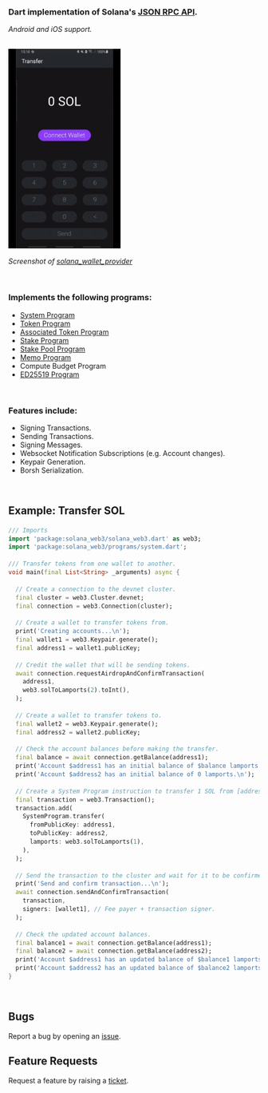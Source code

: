 <!-- 
This README describes the package. If you publish this package to pub.dev,
this README's contents appear on the landing page for your package.

For information about how to write a good package README, see the guide for
[writing package pages](https://dart.dev/guides/libraries/writing-package-pages). 

For general information about developing packages, see the Dart guide for
[creating packages](https://dart.dev/guides/libraries/create-library-packages)
and the Flutter guide for
[developing packages and plugins](https://flutter.dev/developing-packages). 
-->

### Dart implementation of Solana's [JSON RPC API](https://docs.solana.com/developing/clients/jsonrpc-api).

<em>Android and iOS support.</em>

<br>

<img src="https://github.com/merigo-labs/example-apps/blob/master/docs/images/solana_wallet_provider_authorize.gif?raw=true" alt="Authorize App" height="400">
<br>

*Screenshot of [solana_wallet_provider](https://pub.dev/packages/solana_wallet_provider)*

<br>

### Implements the following programs:

- [System Program](https://docs.solana.com/developing/runtime-facilities/programs#system-program)
- [Token Program](https://spl.solana.com/token)
- [Associated Token Program](https://spl.solana.com/associated-token-account)
- [Stake Program](https://docs.solana.com/developing/runtime-facilities/programs#stake-program)
- [Stake Pool Program](https://spl.solana.com/stake-pool)
- [Memo Program](https://spl.solana.com/memo)
- Compute Budget Program
- [ED25519 Program](https://docs.solana.com/developing/runtime-facilities/programs#ed25519-program)

<br>

### Features include:

- Signing Transactions.
- Sending Transactions.
- Signing Messages.
- Websocket Notification Subscriptions (e.g. Account changes).
- Keypair Generation.
- Borsh Serialization.

<br>

## Example: Transfer SOL

```dart
/// Imports
import 'package:solana_web3/solana_web3.dart' as web3;
import 'package:solana_web3/programs/system.dart';

/// Transfer tokens from one wallet to another.
void main(final List<String> _arguments) async {

  // Create a connection to the devnet cluster.
  final cluster = web3.Cluster.devnet;
  final connection = web3.Connection(cluster);

  // Create a wallet to transfer tokens from.
  print('Creating accounts...\n');
  final wallet1 = web3.Keypair.generate();
  final address1 = wallet1.publicKey;

  // Credit the wallet that will be sending tokens.
  await connection.requestAirdropAndConfirmTransaction(
    address1, 
    web3.solToLamports(2).toInt(),
  );

  // Create a wallet to transfer tokens to.
  final wallet2 = web3.Keypair.generate();
  final address2 = wallet2.publicKey;

  // Check the account balances before making the transfer.
  final balance = await connection.getBalance(address1);
  print('Account $address1 has an initial balance of $balance lamports.');
  print('Account $address2 has an initial balance of 0 lamports.\n');

  // Create a System Program instruction to transfer 1 SOL from [address1] to [address2].
  final transaction = web3.Transaction();
  transaction.add(
    SystemProgram.transfer(
      fromPublicKey: address1, 
      toPublicKey: address2, 
      lamports: web3.solToLamports(1),
    ),
  );

  // Send the transaction to the cluster and wait for it to be confirmed.
  print('Send and confirm transaction...\n');
  await connection.sendAndConfirmTransaction(
    transaction, 
    signers: [wallet1], // Fee payer + transaction signer.
  );

  // Check the updated account balances.
  final balance1 = await connection.getBalance(address1);
  final balance2 = await connection.getBalance(address2);
  print('Account $address1 has an updated balance of $balance1 lamports.');
  print('Account $address2 has an updated balance of $balance2 lamports.');
}
```

<br>

## Bugs
Report a bug by opening an [issue](https://github.com/merigo-labs/solana-web3/issues/new?template=bug_report.md).

## Feature Requests
Request a feature by raising a [ticket](https://github.com/merigo-labs/solana-web3/issues/new?template=feature_request.md).

